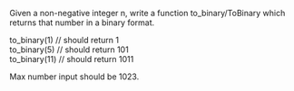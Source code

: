 Given a non-negative integer n, write a function to_binary/ToBinary which returns that number in a binary format.  

to_binary(1)  // should return 1  
to_binary(5)  // should return 101    
to_binary(11) // should return 1011    

Max number input should be 1023.